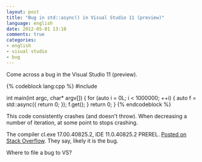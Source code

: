 ```yaml
---
layout: post
title: "Bug in std::async() in Visual Studio 11 (preview)"
language: english
date: 2012-05-01 13:10
comments: true
categories: 
- english
- visual studio
- bug
---
```

Come across a bug in the Visual Studio 11 (preview).

{% codeblock lang:cpp %}
#include <future>

int main(int argc, char* argv[]) {
  for (auto i = 0L; i < 1000000; ++i) {
    auto f = std::async([](){ return 0; });
    f.get();
  }
  return 0;
}
{% endcodeblock %}

This code consistently crashes (and doesn't throw). When decreasing a number of iteration, at some point to stops crashing.

The compiler cl.exe 17.00.40825.2, IDE 11.0.40825.2 PREREL. [Posted on Stack Overflow][]. They say, likely it is the bug.

[Posted on Stack Overflow]: http://stackoverflow.com/questions/10301432/number-of-async-futures-in-c11

Where to file a bug to VS?
